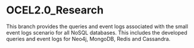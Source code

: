 # OCEL2.0_Research

This branch provides the queries and event logs associated with the small event logs scenario for all NoSQL databases. This includes the developed queries and event logs for Neo4j, MongoDB, Redis and Cassandra.
